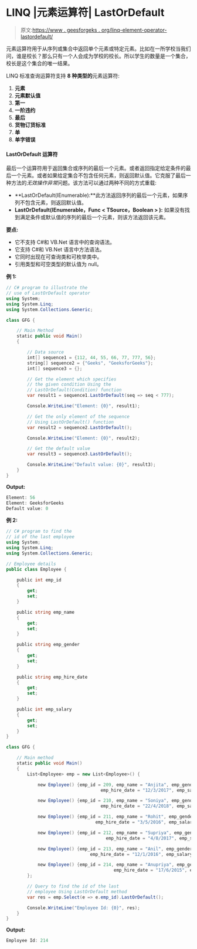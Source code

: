# LINQ |元素运算符| LastOrDefault

> 原文:[https://www . geesforgeks . org/linq-element-operator-lastordefault/](https://www.geeksforgeeks.org/linq-element-operator-lastordefault/)

元素运算符用于从序列或集合中返回单个元素或特定元素。比如在一所学校当我们问，谁是校长？那么只有一个人会成为学校的校长。所以学生的数量是一个集合，校长是这个集合的唯一结果。

LINQ 标准查询运算符支持 **8 种类型的**元素运算符:

1.  **元素**
2.  **元素默认值**
3.  **第一**
4.  **一阶违约**
5.  **最后**
6.  **货物订货标准**
7.  **单**
8.  **单字错误**

#### LastOrDefault 运算符

最后一个运算符用于返回集合或序列的最后一个元素。或者返回指定给定条件的最后一个元素。或者如果给定集合不包含任何元素，则返回默认值。它克服了最后一种方法的*无效操作异常*问题。该方法可以通过两种不同的方式重载:

*   **LastOrDefault<t source>(IEnumerable<t source>):**此方法返回序列的最后一个元素，如果序列不包含元素，则返回默认值。
*   **LastOrDefault<t source>(IEnumerable<t source>，Func < TSource，Boolean > ):** 如果没有找到满足条件或默认值的序列的最后一个元素，则该方法返回该元素。

**要点:**

*   它不支持 C#和 VB.Net 语言中的查询语法。
*   它支持 C#和 VB.Net 语言中方法语法。
*   它同时出现在可查询类和可枚举类中。
*   引用类型和可空类型的默认值为 null。

**例 1:**

```cs
// C# program to illustrate the 
// use of LastOrDefault operator
using System;
using System.Linq;
using System.Collections.Generic;

class GFG {

    // Main Method
    static public void Main()
    {

        // Data source
        int[] sequence1 = {112, 44, 55, 66, 77, 777, 56};
        string[] sequence2 = {"Geeks", "GeeksforGeeks"};
        int[] sequence3 = {};

        // Get the element which specifies
        // the given condition Using the 
        // LastOrDefault(Condition) function
        var result1 = sequence1.LastOrDefault(seq => seq < 777);

        Console.WriteLine("Element: {0}", result1);

        // Get the only element of the sequence
        // Using LastOrDefault() function
        var result2 = sequence2.LastOrDefault();

        Console.WriteLine("Element: {0}", result2);

        // Get the default value
        var result3 = sequence3.LastOrDefault();

        Console.WriteLine("Default value: {0}", result3);
    }
}
```

**Output:**

```cs
Element: 56
Element: GeeksforGeeks
Default value: 0

```

**例 2:**

```cs
// C# program to find the 
// id of the last employee
using System;
using System.Linq;
using System.Collections.Generic;

// Employee details
public class Employee {

    public int emp_id
    {
        get;
        set;
    }

    public string emp_name
    {
        get;
        set;
    }

    public string emp_gender
    {
        get;
        set;
    }

    public string emp_hire_date
    {
        get;
        set;
    }

    public int emp_salary
    {
        get;
        set;
    }
}

class GFG {

    // Main method
    static public void Main()
    {
        List<Employee> emp = new List<Employee>() {

            new Employee() {emp_id = 209, emp_name = "Anjita", emp_gender = "Female",
                                    emp_hire_date = "12/3/2017", emp_salary = 20000},

            new Employee() {emp_id = 210, emp_name = "Soniya", emp_gender = "Female",
                                    emp_hire_date = "22/4/2018", emp_salary = 30000},

            new Employee() {emp_id = 211, emp_name = "Rohit", emp_gender = "Male",
                                  emp_hire_date = "3/5/2016", emp_salary = 40000},

            new Employee() {emp_id = 212, emp_name = "Supriya", emp_gender = "Female",
                                      emp_hire_date = "4/8/2017", emp_salary = 40000},

            new Employee() {emp_id = 213, emp_name = "Anil", emp_gender = "Male",
                                emp_hire_date = "12/1/2016", emp_salary = 40000},

            new Employee() {emp_id = 214, emp_name = "Anupriya", emp_gender = "Female",
                                         emp_hire_date = "17/6/2015", emp_salary = 50000},
        };

        // Query to find the id of the last 
        // employee Using LastOrDefault method
        var res = emp.Select(e => e.emp_id).LastOrDefault();

        Console.WriteLine("Employee Id: {0}", res);
    }
}
```

**Output:**

```cs
Employee Id: 214

```